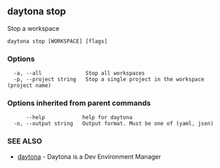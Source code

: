 ## daytona stop

Stop a workspace

```
daytona stop [WORKSPACE] [flags]
```

### Options

```
  -a, --all              Stop all workspaces
  -p, --project string   Stop a single project in the workspace (project name)
```

### Options inherited from parent commands

```
      --help            help for daytona
  -o, --output string   Output format. Must be one of (yaml, json)
```

### SEE ALSO

* [daytona](daytona.md)	 - Daytona is a Dev Environment Manager

